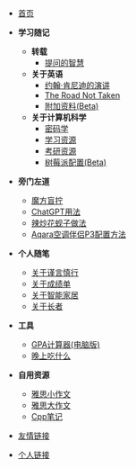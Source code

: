 <!-- docs/_sidebar.md -->
* [首页](/)
    <!-- * [慢慢爬](climb/)
    * [飞快地爬](climb/climbing)
    * [我不想爬](climb/IWantClimbing) -->


- **学习随记**
    * **转载**
        * [提问的智慧](study_Notes/forwards/ask/)
    * **关于英语**
        * [约翰·肯尼迪的演讲](study_Notes/about_English/JFK_speech/)
        * [The Road Not Taken](study_Notes/about_English/Road_not_taken/)
        * [附加资料(Beta)](study_Notes/about_English/three_branches_of_governments/)
    * **关于计算机科学**
        * [密码学](study_Notes/about_computer_science/cipher/)
        * [学习资源](study_Notes/about_computer_science/study_resources/)
        * [考研资源](study_Notes/about_computer_science/exam_resources/)
        * [树莓派配置(Beta)](study_Notes/about_computer_science/raspberry_pie/)
        <!-- * [CS考研资料](study_Notes/about_computer_science/master_resources/) -->

- **旁门左道**
    * [魔方盲拧](eat_drink_play_laugh/magic_Cube_Blindfolded/)
    * [ChatGPT用法](eat_drink_play_laugh/chatGPT_usage/)
    * [辣炒花蚬子做法](eat_drink_play_laugh/spicy_clam/)
    * [Aqara空调伴侣P3配置方法](eat_drink_play_laugh/aqara_p3/)

- **个人随笔**
    * [关于谨言慎行](personal_Notes/close_zyys_mouth/)
    * [关于成绩单](personal_Notes/grade_report/)
    * [关于智能家居](personal_Notes/smart_home/)
    * [关于长者](personal_Notes/about_him/)
- **工具**
    * [GPA计算器(电脑版)](Tools/GPA_calculator2/)
    * [晚上吃什么](Tools/Dinner/)

- **自用资源**
    * [雅思小作文](personal_resources/IELTS_writing1/)
    * [雅思大作文](personal_resources/IELTS_writing2/)
    * [Cpp笔记](personal_resources/Cpp_notes/)

<!-- * [GPA计算器](GPA_calculator/) -->

* [友情链接](websites_Of_Friends/)

* [个人链接](websites_Of_Me/)

